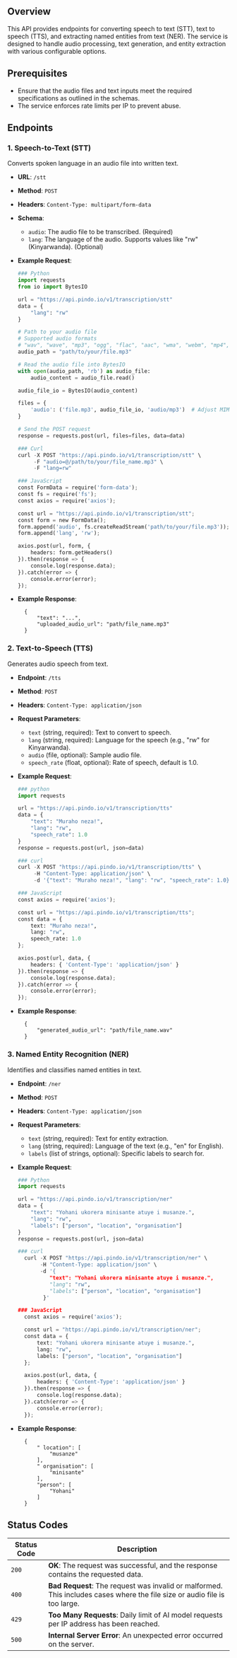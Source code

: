 ## Overview
This API provides endpoints for converting speech to text (STT), text to speech (TTS), and extracting named entities from text (NER). The service is designed to handle audio processing, text generation, and entity extraction with various configurable options.

## Prerequisites
- Ensure that the audio files and text inputs meet the required specifications as outlined in the schemas.
- The service enforces rate limits per IP to prevent abuse.

## Endpoints

### 1. Speech-to-Text (STT)
Converts spoken language in an audio file into written text.

- **URL**: `/stt`
- **Method**: `POST`
- **Headers**: `Content-Type: multipart/form-data`
- **Schema**:
  - `audio`: The audio file to be transcribed. (Required)
  - `lang`: The language of the audio. Supports values like "rw" (Kinyarwanda). (Optional)

- **Example Request**:
  ```python
  ### Python
  import requests
  from io import BytesIO

  url = "https://api.pindo.io/v1/transcription/stt"
  data = {
      "lang": "rw"
  }

  # Path to your audio file
  # Supported audio formats
  # "wav", "wave", "mp3", "ogg", "flac", "aac", "wma", "webm", "mp4", "m4a"
  audio_path = "path/to/your/file.mp3"

  # Read the audio file into BytesIO
  with open(audio_path, 'rb') as audio_file:
      audio_content = audio_file.read()

  audio_file_io = BytesIO(audio_content)

  files = {
      'audio': ('file.mp3', audio_file_io, 'audio/mp3')  # Adjust MIME type if necessary
  }

  # Send the POST request
  response = requests.post(url, files=files, data=data)

  ### Curl
  curl -X POST "https://api.pindo.io/v1/transcription/stt" \
       -F "audio=@/path/to/your/file_name.mp3" \
       -F "lang=rw"

  ### JavaScript
  const FormData = require('form-data');
  const fs = require('fs');
  const axios = require('axios');

  const url = "https://api.pindo.io/v1/transcription/stt";
  const form = new FormData();
  form.append('audio', fs.createReadStream('path/to/your/file.mp3'));
  form.append('lang', 'rw');

  axios.post(url, form, {
      headers: form.getHeaders()
  }).then(response => {
      console.log(response.data);
  }).catch(error => {
      console.error(error);
  });


- **Example Response**:
  ```
    {
        "text": "...",
        "uploaded_audio_url": "path/file_name.mp3"
    }
  ```


### 2. Text-to-Speech (TTS)
Generates audio speech from text.

- **Endpoint**: `/tts`
- **Method**: `POST`
- **Headers**: `Content-Type: application/json`
- **Request Parameters**:
  - `text` (string, required): Text to convert to speech.
  - `lang` (string, required): Language for the speech (e.g., "rw" for Kinyarwanda).
  - `audio` (file, optional): Sample audio file.
  - `speech_rate` (float, optional): Rate of speech, default is 1.0.

- **Example Request**:
  ```python
  ### python
  import requests

  url = "https://api.pindo.io/v1/transcription/tts"
  data = {
      "text": "Muraho neza!",
      "lang": "rw",
      "speech_rate": 1.0
  }
  response = requests.post(url, json=data)
  
  ### curl
  curl -X POST "https://api.pindo.io/v1/transcription/tts" \
       -H "Content-Type: application/json" \
       -d '{"text": "Muraho neza!", "lang": "rw", "speech_rate": 1.0}'

  ### JavaScript
  const axios = require('axios');

  const url = "https://api.pindo.io/v1/transcription/tts";
  const data = {
      text: "Muraho neza!",
      lang: "rw",
      speech_rate: 1.0
  };

  axios.post(url, data, {
      headers: { 'Content-Type': 'application/json' }
  }).then(response => {
      console.log(response.data);
  }).catch(error => {
      console.error(error);
  });

- **Example Response**:
  ```
    {
        "generated_audio_url": "path/file_name.wav"
    }
  ```


### 3. Named Entity Recognition (NER)
Identifies and classifies named entities in text.

- **Endpoint**: `/ner`
- **Method**: `POST`
- **Headers**: `Content-Type: application/json`
- **Request Parameters**:
  - `text` (string, required): Text for entity extraction.
  - `lang` (string, required): Language of the text (e.g., "en" for English).
  - `labels` (list of strings, optional): Specific labels to search for.

- **Example Request**:
  ```python
  ### Python
  import requests

  url = "https://api.pindo.io/v1/transcription/ner"
  data = {
      "text": "Yohani ukorera minisante atuye i musanze.",
      "lang": "rw",
      "labels": ["person", "location", "organisation"]
  }
  response = requests.post(url, json=data)
  
  ### curl
    curl -X POST "https://api.pindo.io/v1/transcription/ner" \
         -H "Content-Type: application/json" \
         -d '{
            "text": "Yohani ukorera minisante atuye i musanze.",
            "lang": "rw",
            "labels": ["person", "location", "organisation"]
          }'

  ### JavaScript
    const axios = require('axios');

    const url = "https://api.pindo.io/v1/transcription/ner";
    const data = {
        text: "Yohani ukorera minisante atuye i musanze.",
        lang: "rw",
        labels: ["person", "location", "organisation"]
    };

    axios.post(url, data, {
        headers: { 'Content-Type': 'application/json' }
    }).then(response => {
        console.log(response.data);
    }).catch(error => {
        console.error(error);
    });

- **Example Response**:
  ```
    {
        " location": [
            "musanze"
        ],
        " organisation": [
            "minisante"
        ],
        "person": [
            "Yohani"
        ]
    }
  ```


## Status Codes

| Status Code | Description                                             |
|--------------|---------------------------------------------------------|
| `200`        | **OK**: The request was successful, and the response contains the requested data. |
| `400`        | **Bad Request**: The request was invalid or malformed. This includes cases where the file size or audio file is too large. |
| `429`        | **Too Many Requests**: Daily limit of AI model requests per IP address has been reached. |
| `500`        | **Internal Server Error**: An unexpected error occurred on the server. |